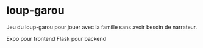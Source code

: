 # loup-garou

Jeu du loup-garou pour jouer avec la famille sans avoir besoin de narrateur.

Expo pour frontend
Flask pour backend
